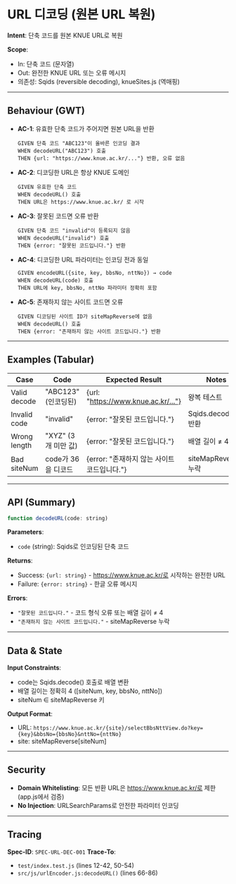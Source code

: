 # URL 디코딩 (원본 URL 복원)

**Intent**: 단축 코드를 원본 KNUE URL로 복원

**Scope**:
- In: 단축 코드 (문자열)
- Out: 완전한 KNUE URL 또는 오류 메시지
- 의존성: Sqids (reversible decoding), knueSites.js (역매핑)

---

## Behaviour (GWT)

- **AC-1**: 유효한 단축 코드가 주어지면 원본 URL을 반환
  ```gherkin
  GIVEN 단축 코드 "ABC123"이 올바른 인코딩 결과
  WHEN decodeURL("ABC123") 호출
  THEN {url: "https://www.knue.ac.kr/..."} 반환, 오류 없음
  ```

- **AC-2**: 디코딩한 URL은 항상 KNUE 도메인
  ```gherkin
  GIVEN 유효한 단축 코드
  WHEN decodeURL() 호출
  THEN URL은 https://www.knue.ac.kr/ 로 시작
  ```

- **AC-3**: 잘못된 코드면 오류 반환
  ```gherkin
  GIVEN 단축 코드 "invalid"이 등록되지 않음
  WHEN decodeURL("invalid") 호출
  THEN {error: "잘못된 코드입니다."} 반환
  ```

- **AC-4**: 디코딩한 URL 파라미터는 인코딩 전과 동일
  ```gherkin
  GIVEN encodeURL({site, key, bbsNo, nttNo}) → code
  WHEN decodeURL(code) 호출
  THEN URL에 key, bbsNo, nttNo 파라미터 정확히 포함
  ```

- **AC-5**: 존재하지 않는 사이트 코드면 오류
  ```gherkin
  GIVEN 디코딩된 사이트 ID가 siteMapReverse에 없음
  WHEN decodeURL() 호출
  THEN {error: "존재하지 않는 사이트 코드입니다."} 반환
  ```

---

## Examples (Tabular)

| Case | Code | Expected Result | Notes |
|------|------|---|---|
| Valid decode | "ABC123" (인코딩된) | {url: "https://www.knue.ac.kr/..."} | 왕복 테스트 |
| Invalid code | "invalid" | {error: "잘못된 코드입니다."} | Sqids.decode([]) 반환 |
| Wrong length | "XYZ" (3개 미만 값) | {error: "잘못된 코드입니다."} | 배열 길이 ≠ 4 |
| Bad siteNum | code가 36을 디코드 | {error: "존재하지 않는 사이트 코드입니다."} | siteMapReverse 누락 |

---

## API (Summary)

```javascript
function decodeURL(code: string)
```

**Parameters**:
- `code` (string): Sqids로 인코딩된 단축 코드

**Returns**:
- Success: `{url: string}` - https://www.knue.ac.kr/로 시작하는 완전한 URL
- Failure: `{error: string}` - 한글 오류 메시지

**Errors**:
- `"잘못된 코드입니다."` - 코드 형식 오류 또는 배열 길이 ≠ 4
- `"존재하지 않는 사이트 코드입니다."` - siteMapReverse 누락

---

## Data & State

**Input Constraints**:
- code는 Sqids.decode() 호출로 배열 변환
- 배열 길이는 정확히 4 ([siteNum, key, bbsNo, nttNo])
- siteNum ∈ siteMapReverse 키

**Output Format**:
- URL: `https://www.knue.ac.kr/{site}/selectBbsNttView.do?key={key}&bbsNo={bbsNo}&nttNo={nttNo}`
- site: siteMapReverse[siteNum]

---

## Security

- **Domain Whitelisting**: 모든 반환 URL은 https://www.knue.ac.kr/로 제한 (app.js에서 검증)
- **No Injection**: URLSearchParams로 안전한 파라미터 인코딩

---

## Tracing

**Spec-ID**: `SPEC-URL-DEC-001`
**Trace-To**:
- `test/index.test.js` (lines 12-42, 50-54)
- `src/js/urlEncoder.js:decodeURL()` (lines 66-86)
